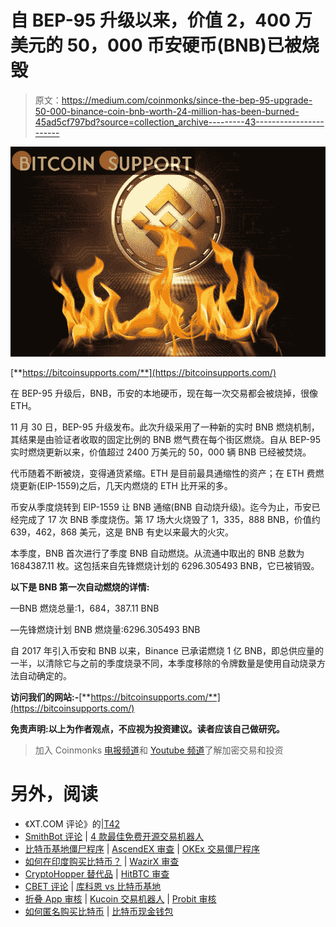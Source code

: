 # 自 BEP-95 升级以来，价值 2，400 万美元的 50，000 币安硬币(BNB)已被烧毁

> 原文：<https://medium.com/coinmonks/since-the-bep-95-upgrade-50-000-binance-coin-bnb-worth-24-million-has-been-burned-45ad5cf797bd?source=collection_archive---------43----------------------->

![](img/458ec26ebae90dfc5b48f2c567278789.png)

[**https://bitcoinsupports.com/**](https://bitcoinsupports.com/)

在 BEP-95 升级后，BNB，币安的本地硬币，现在每一次交易都会被烧掉，很像 ETH。

11 月 30 日，BEP-95 升级发布。此次升级采用了一种新的实时 BNB 燃烧机制，其结果是由验证者收取的固定比例的 BNB 燃气费在每个街区燃烧。自从 BEP-95 实时燃烧更新以来，价值超过 2400 万美元的 50，000 辆 BNB 已经被焚烧。

代币随着不断被烧，变得通货紧缩。ETH 是目前最具通缩性的资产；在 ETH 费燃烧更新(EIP-1559)之后，几天内燃烧的 ETH 比开采的多。

币安从季度烧转到 EIP-1559 让 BNB 通缩(BNB 自动烧升级)。迄今为止，币安已经完成了 17 次 BNB 季度烧伤。第 17 场大火烧毁了 1，335，888 BNB，价值约 639，462，868 美元，这是 BNB 有史以来最大的火灾。

本季度，BNB 首次进行了季度 BNB 自动燃烧。从流通中取出的 BNB 总数为 1684387.11 枚。这包括来自先锋燃烧计划的 6296.305493 BNB，它已被销毁。

**以下是 BNB 第一次自动燃烧的详情:**

—BNB 燃烧总量:1，684，387.11 BNB

—先锋燃烧计划 BNB 燃烧量:6296.305493 BNB

自 2017 年引入币安和 BNB 以来，Binance 已承诺燃烧 1 亿 BNB，即总供应量的一半，以清除它与之前的季度烧录不同，本季度移除的令牌数量是使用自动烧录方法自动确定的。

**访问我们的网站:-**[**https://bitcoinsupports.com/**](https://bitcoinsupports.com/)

**免责声明:以上为作者观点，不应视为投资建议。读者应该自己做研究。**

> 加入 Coinmonks [电报频道](https://t.me/coincodecap)和 [Youtube 频道](https://www.youtube.com/c/coinmonks/videos)了解加密交易和投资

# 另外，阅读

*   《XT.COM 评论》的|[T42](https://coincodecap.com/xt-com-review)
*   [SmithBot 评论](https://coincodecap.com/smithbot-review) | [4 款最佳免费开源交易机器人](https://coincodecap.com/free-open-source-trading-bots)
*   [比特币基地僵尸程序](/coinmonks/coinbase-bots-ac6359e897f3) | [AscendEX 审查](/coinmonks/ascendex-review-53e829cf75fa) | [OKEx 交易僵尸程序](/coinmonks/okex-trading-bots-234920f61e60)
*   [如何在印度购买比特币？](/coinmonks/buy-bitcoin-in-india-feb50ddfef94) | [WazirX 审查](/coinmonks/wazirx-review-5c811b074f5b)
*   [CryptoHopper 替代品](/coinmonks/cryptohopper-alternatives-d67287b16d27) | [HitBTC 审查](/coinmonks/hitbtc-review-c5143c5d53c2)
*   [CBET 评论](https://coincodecap.com/cbet-casino-review) | [库科恩 vs 比特币基地](https://coincodecap.com/kucoin-vs-coinbase)
*   [折叠 App 审核](https://coincodecap.com/fold-app-review) | [Kucoin 交易机器人](/coinmonks/kucoin-trading-bot-automate-your-trades-8cf0ca2138e0) | [Probit 审核](https://coincodecap.com/probit-review)
*   [如何匿名购买比特币](https://coincodecap.com/buy-bitcoin-anonymously) | [比特币现金钱包](https://coincodecap.com/bitcoin-cash-wallets)